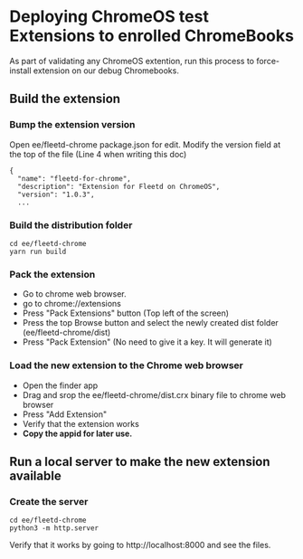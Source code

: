 # Deploying ChromeOS test Extensions to enrolled ChromeBooks

As part of validating any ChromeOS extention, run this process to force-install extension on our debug Chromebooks.

## Build the extension

### Bump the extension version

Open ee/fleetd-chrome package.json for edit.
Modify the version field at the top of the file (Line 4 when writing this doc)
```
{
  "name": "fleetd-for-chrome",
  "description": "Extension for Fleetd on ChromeOS",
  "version": "1.0.3",
  ...
```

### Build the distribution folder

```
cd ee/fleetd-chrome
yarn run build
```

### Pack the extension

- Go to chrome web browser.
- go to chrome://extensions
- Press "Pack Extensions" button (Top left of the screen)
- Press the top Browse button and select the newly created dist folder (ee/fleetd-chrome/dist)
- Press "Pack Extension" (No need to give it a key. It will generate it)

### Load the new extension to the Chrome web browser

- Open the finder app 
- Drag and srop the ee/fleetd-chrome/dist.crx binary file to chrome web browser
- Press "Add Extension"
- Verify that the extension works
- **Copy the appid for later use.**

## Run a local server to make the new extension available

### Create the server

```
cd ee/fleetd-chrome
python3 -m http.server
```
Verify that it works by going to http://localhost:8000 and see the files.


